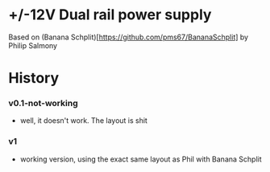 # +/-12V Dual rail power supply

Based on (Banana Schplit)[https://github.com/pms67/BananaSchplit] by Philip Salmony

# History

### v0.1-not-working

- well, it doesn't work. The layout is shit

### v1

- working version, using the exact same layout as Phil with Banana Schplit


#